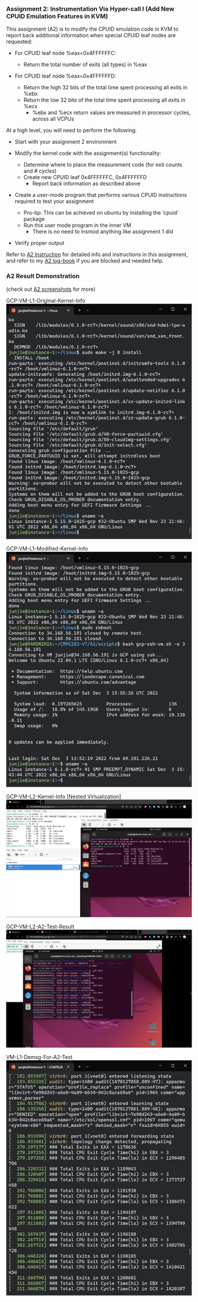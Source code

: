 ### Assignment 2: Instrumentation Via Hyper-call I (Add New CPUID Emulation Features in KVM)

This assignment (A2) is to modify the CPUID emulation code in KVM to report back additional information
when special CPUID leaf nodes are requested:

* For CPUID leaf node %eax=0x4FFFFFFC:
  * Return the total number of exits (all types) in %eax

* For CPUID leaf node %eax=0x4FFFFFFD:
  * Return the high 32 bits of the total time spent processing all exits in %ebx
  * Return the low 32 bits of the total time spent processing all exits in %ecx
    * %ebx and %ecx return values are measured in processor cycles, across all VCPUs

At a high level, you will need to perform the following:
* Start with your assignment 2 environment

* Modify the kernel code with the assignment(s) functionality:
  * Determine where to place the measurement code (for exit counts and # cycles)
  * Create new CPUID leaf 0x4FFFFFFC, 0x4FFFFFFD
    * Report back information as described above

* Create a user-mode program that performs various CPUID instructions required to test your
  assignment
  * Pro-tip: This can be achieved on ubuntu by installing the ‘cpuid’ package
  * Run this user mode program in the inner VM
    * There is no need to insmod anything like assignment 1 did

* Verify proper output

Refer to [A2 Instruction](source/283_Assignment2-3_F22.pdf) for detailed info and instructions in this assignment, and refer to my [A2 log-book](A2-log-book.txt) if you are blocked and needed help.

### A2 Result Demonstration
(check out [A2 screenshots](screenshots/) for more)

GCP-VM-L1-Original-Kernel-Info
![GCP-VM-L1-Original-Kernel-Info](screenshots/VM-before-reboot.jpg)

GCP-VM-L1-Modified-Kernel-Info
![GCP-VM-L1-Modified-Kernel](screenshots/VM-after-reboot.jpg)

GCP-VM-L2-Kernel-Info [Nested Virtualization]
![GCP-VM-L2-Kernel-Info](screenshots/VM-inner-vm-info.jpg)

GCP-VM-L2-A2-Test-Result
![VM-L2-A2-test-result](screenshots/VM-L2-A2-test-result.jpg)

VM-L1-Demsg-For-A2-Test
![VM-L1-Demsg-For-A2-Test](screenshots/VM-L1-demsg-for-A2-test.jpg)